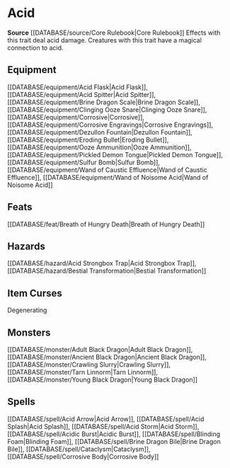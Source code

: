 ﻿---
id: '3'
name: Acid
rarity: Common
source: '[[DATABASE/source/Core Rulebook|Core Rulebook]]'
trait:
- Acid
type: Trait

---
# Acid

**Source** [[DATABASE/source/Core Rulebook|Core Rulebook]] 
Effects with this trait deal acid damage. Creatures with this trait have a magical connection to acid.

## Equipment

[[DATABASE/equipment/Acid Flask|Acid Flask]], [[DATABASE/equipment/Acid Spitter|Acid Spitter]], [[DATABASE/equipment/Brine Dragon Scale|Brine Dragon Scale]], [[DATABASE/equipment/Clinging Ooze Snare|Clinging Ooze Snare]], [[DATABASE/equipment/Corrosive|Corrosive]], [[DATABASE/equipment/Corrosive Engravings|Corrosive Engravings]], [[DATABASE/equipment/Dezullon Fountain|Dezullon Fountain]], [[DATABASE/equipment/Eroding Bullet|Eroding Bullet]], [[DATABASE/equipment/Ooze Ammunition|Ooze Ammunition]], [[DATABASE/equipment/Pickled Demon Tongue|Pickled Demon Tongue]], [[DATABASE/equipment/Sulfur Bomb|Sulfur Bomb]], [[DATABASE/equipment/Wand of Caustic Effluence|Wand of Caustic Effluence]], [[DATABASE/equipment/Wand of Noisome Acid|Wand of Noisome Acid]]

## Feats

[[DATABASE/feat/Breath of Hungry Death|Breath of Hungry Death]]

## Hazards

[[DATABASE/hazard/Acid Strongbox Trap|Acid Strongbox Trap]], [[DATABASE/hazard/Bestial Transformation|Bestial Transformation]]

## Item Curses

Degenerating

## Monsters

[[DATABASE/monster/Adult Black Dragon|Adult Black Dragon]], [[DATABASE/monster/Ancient Black Dragon|Ancient Black Dragon]], [[DATABASE/monster/Crawling Slurry|Crawling Slurry]], [[DATABASE/monster/Tarn Linnorm|Tarn Linnorm]], [[DATABASE/monster/Young Black Dragon|Young Black Dragon]]

## Spells

[[DATABASE/spell/Acid Arrow|Acid Arrow]], [[DATABASE/spell/Acid Splash|Acid Splash]], [[DATABASE/spell/Acid Storm|Acid Storm]], [[DATABASE/spell/Acidic Burst|Acidic Burst]], [[DATABASE/spell/Blinding Foam|Blinding Foam]], [[DATABASE/spell/Brine Dragon Bile|Brine Dragon Bile]], [[DATABASE/spell/Cataclysm|Cataclysm]], [[DATABASE/spell/Corrosive Body|Corrosive Body]]